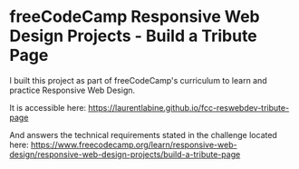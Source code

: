 # freeCodeCamp Responsive Web Design Projects - Build a Tribute Page

I built this project as part of freeCodeCamp's curriculum to learn and practice Responsive Web Design.

It is accessible here: https://laurentlabine.github.io/fcc-reswebdev-tribute-page

And answers the technical requirements stated in the challenge located here: https://www.freecodecamp.org/learn/responsive-web-design/responsive-web-design-projects/build-a-tribute-page
